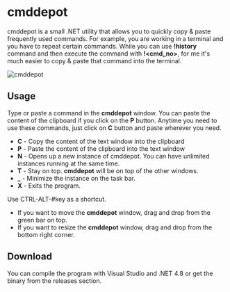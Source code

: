 # cmddepot

cmddepot is a small .NET utility that allows you to quickly copy & paste frequently used commands.
For example, you are working in a terminal and you have to repeat certain commands. 
While you can use **!history** command and then execute the command with **!<cmd_no>**, for me it's much easier
to copy & paste that command into the terminal.

![cmddepot](cmddepot.png)

## Usage

Type or paste a command in the **cmddepot** window. You can paste the content of the clipboard if you click on the **P** button. Anytime you need to use these commands, just click on **C** button and paste wherever you need.

* **C** - Copy the content of the text window into the clipboard
* **P** - Paste the content of the clipboard into the text window
* **N** - Opens up a new instance of cmddepot. You can have unlimited instances running at the same time.
* **T** - Stay on top. **cmddepot** will be on top of the other windows.
* **_** - Minimize the instance on the task bar.
* **X** - Exits the program.

Use CTRL-ALT-#key as a shortcut.

* If you want to move the **cmddepot** window, drag and drop from the green bar on top. 
* If you want to resize the **cmddepot** window, drag and drop from the bottom right corner. 

## Download

You can compile the program with Visual Studio and .NET 4.8 or get the binary from the releases section.